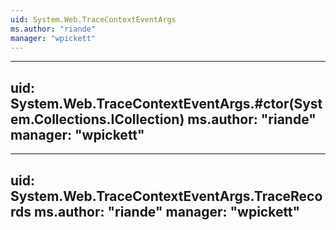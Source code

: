 ```yaml
---
uid: System.Web.TraceContextEventArgs
ms.author: "riande"
manager: "wpickett"
---
```


---
uid: System.Web.TraceContextEventArgs.#ctor(System.Collections.ICollection)
ms.author: "riande"
manager: "wpickett"
---

---
uid: System.Web.TraceContextEventArgs.TraceRecords
ms.author: "riande"
manager: "wpickett"
---
